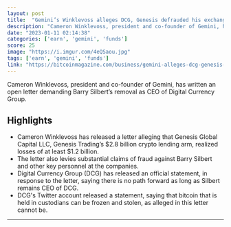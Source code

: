 ```yaml
---
layout: post
title:  "Gemini’s Winklevoss alleges DCG, Genesis defrauded his exchange and 340,000 users"
description: "Cameron Winklevoss, president and co-founder of Gemini, has written an open letter demanding Barry Silbert’s removal as CEO of Digital Currency Group."
date: "2023-01-11 02:14:38"
categories: ['earn', 'gemini', 'funds']
score: 25
image: "https://i.imgur.com/4eQSaou.jpg"
tags: ['earn', 'gemini', 'funds']
link: "https://bitcoinmagazine.com/business/gemini-alleges-dcg-genesis-defrauded-users"
---
```


Cameron Winklevoss, president and co-founder of Gemini, has written an open letter demanding Barry Silbert’s removal as CEO of Digital Currency Group.

## Highlights

- Cameron Winklevoss has released a letter alleging that Genesis Global Capital LLC, Genesis Trading’s $2.8 billion crypto lending arm, realized losses of at least $1.2 billion.
- The letter also levies substantial claims of fraud against Barry Silbert and other key personnel at the companies.
- Digital Currency Group (DCG) has released an official statement, in response to the letter, saying there is no path forward as long as Silbert remains CEO of DCG.
- DCG's Twitter account released a statement, saying that bitcoin that is held in custodians can be frozen and stolen, as alleged in this letter cannot be.

---
